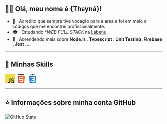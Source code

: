 ## :woman:🦄 Olá, meu nome é <strong>{Thayná}!</strong>

- 🤔 &nbsp; Acredito que sempre tive vocação para a área e foi em meio a códigos que me encontrei profissionalmente.
- 🎓 &nbsp; Estudando **WEB FULL STACK* na <a href="https://www.labenu.com.br/">Labenu</a>.
- 🌱 &nbsp; Aprendendo mais sobre **Node.js , Typescript , Unit Testing ,Firebase , Jest ...**.

----

## 🚀 Minhas Skills

<code><img height="32" src="https://raw.githubusercontent.com/github/explore/80688e429a7d4ef2fca1e82350fe8e3517d3494d/topics/javascript/javascript.png" alt="Javascript"/></code>
<code><img height="32" src="https://raw.githubusercontent.com/github/explore/80688e429a7d4ef2fca1e82350fe8e3517d3494d/topics/html/html.png" alt="HTML5"/></code>
<code><img height="32" src="https://raw.githubusercontent.com/github/explore/80688e429a7d4ef2fca1e82350fe8e3517d3494d/topics/css/css.png" alt="CSS"/></code>


---

## ⭐ Informações sobre minha conta GitHub
![GitHub Stats](https://github-readme-stats.vercel.app/api?username=thaynareginam&show_icons=true)
